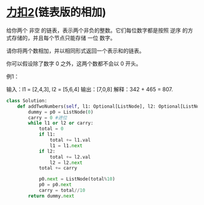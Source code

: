 # [力扣2](https://leetcode.cn/problems/add-two-numbers/description/)(链表版的相加)

给你两个 非空 的链表，表示两个非负的整数。它们每位数字都是按照 逆序 的方式存储的，并且每个节点只能存储 一位 数字。

请你将两个数相加，并以相同形式返回一个表示和的链表。

你可以假设除了数字 0 之外，这两个数都不会以 0 开头。

例1：

输入：l1 = [2,4,3], l2 = [5,6,4]
输出：[7,0,8]
解释：342 + 465 = 807.

```python
class Solution:
    def addTwoNumbers(self, l1: Optional[ListNode], l2: Optional[ListNode]) -> Optional[ListNode]:
        dummy = p0 = ListNode(0)
        carry = 0 #进位
        while l1 or l2 or carry:
            total = 0
            if l1:
                total += l1.val
                l1 = l1.next
            if l2:
                total += l2.val
                l2 = l2.next
            total += carry

            p0.next = ListNode(total%10)
            p0 = p0.next
            carry = total//10
        return dummy.next

```
